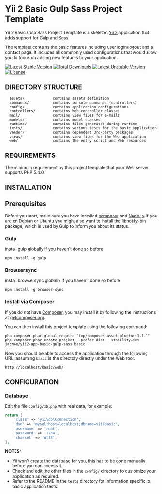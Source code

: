 Yii 2 Basic Gulp Sass Project Template
============================

Yii 2 Basic Gulp Sass Project Template is a skeleton [Yii 2](http://www.yiiframework.com/) application that adds support for Gulp and Sass.

The template contains the basic features including user login/logout and a contact page.
It includes all commonly used configurations that would allow you to focus on adding new
features to your application.

[![Latest Stable Version](https://poser.pugx.org/jacmoe/yii2-mdpages-module/v/stable)](https://packagist.org/packages/jacmoe/yii2-app-basic-gulp-sass)
[![Total Downloads](https://poser.pugx.org/jacmoe/yii2-mdpages-module/downloads)](https://packagist.org/packages/jacmoe/yii2-mdpages-module)
[![Latest Unstable Version](https://poser.pugx.org/jacmoe/yii2-mdpages-module/v/unstable)](https://packagist.org/packages/jacmoe/yii2-mdpages-module)
[![License](https://poser.pugx.org/jacmoe/yii2-mdpages-module/license)](https://packagist.org/packages/jacmoe/yii2-mdpages-module)


DIRECTORY STRUCTURE
-------------------

      assets/             contains assets definition
      commands/           contains console commands (controllers)
      config/             contains application configurations
      controllers/        contains Web controller classes
      mail/               contains view files for e-mails
      models/             contains model classes
      runtime/            contains files generated during runtime
      tests/              contains various tests for the basic application
      vendor/             contains dependent 3rd-party packages
      views/              contains view files for the Web application
      web/                contains the entry script and Web resources



REQUIREMENTS
------------

The minimum requirement by this project template that your Web server supports PHP 5.4.0.


INSTALLATION
------------
## Prerequisites
Before you start, make sure you have installed [composer](https://getcomposer.org/) and [Node.js](http://nodejs.org/).
If you are on Debian or Ubuntu you might also want to install the [libnotify-bin](https://packages.debian.org/jessie/libnotify-bin) package, which is used by Gulp to inform you about its status.

### Gulp
install gulp globally if you haven't done so before

```
npm install -g gulp
```
### Browsersync
install browsersync globally if you haven't done so before

```
npm install -g browser-sync
```

### Install via Composer

If you do not have [Composer](http://getcomposer.org/), you may install it by following the instructions
at [getcomposer.org](http://getcomposer.org/doc/00-intro.md#installation-nix).

You can then install this project template using the following command:

~~~
php composer.phar global require "fxp/composer-asset-plugin:~1.1.1"
php composer.phar create-project --prefer-dist --stability=dev jacmoe/yii2-app-basic-gulp-sass basic
~~~

Now you should be able to access the application through the following URL, assuming `basic` is the directory
directly under the Web root.

~~~
http://localhost/basic/web/
~~~


CONFIGURATION
-------------

### Database

Edit the file `config/db.php` with real data, for example:

```php
return [
    'class' => 'yii\db\Connection',
    'dsn' => 'mysql:host=localhost;dbname=yii2basic',
    'username' => 'root',
    'password' => '1234',
    'charset' => 'utf8',
];
```

**NOTES:**
- Yii won't create the database for you, this has to be done manually before you can access it.
- Check and edit the other files in the `config/` directory to customize your application as required.
- Refer to the README in the `tests` directory for information specific to basic application tests.

